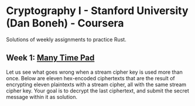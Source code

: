 # Cryptography I - Stanford University (Dan Boneh) - Coursera

Solutions of weekly assignments to practice Rust.

## Week 1: [Many Time Pad][w1]

Let us see what goes wrong when a stream cipher key is used more than once.  Below are eleven hex-encoded ciphertexts that are the result of encrypting eleven plaintexts with a stream cipher, all with the same stream cipher key.  Your goal is to decrypt the last ciphertext, and submit the secret message within it as solution.

[w1]: week_01-many_time_pad/
